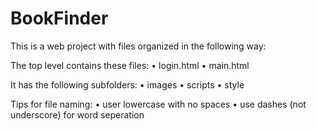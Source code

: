 # BookFinder

This is a web project with files organized in the following way:

The top level contains these files:
•	login.html
•	main.html

It has the following subfolders:
•	images
•	scripts
•	style

Tips for file naming:
•	user lowercase with no spaces
•	use dashes (not underscore) for word seperation

